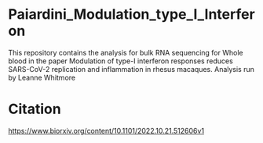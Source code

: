 # Paiardini_Modulation_type_I_Interferon

This repository contains the analysis for bulk RNA sequencing for Whole blood in the paper
Modulation of type-I interferon responses reduces SARS-CoV-2 replication and inflammation in rhesus macaques.  Analysis run by Leanne Whitmore

# Citation 
https://www.biorxiv.org/content/10.1101/2022.10.21.512606v1
